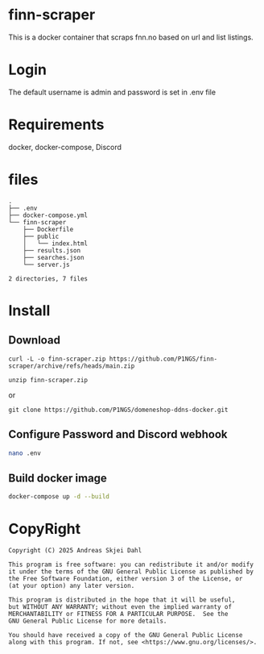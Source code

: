 # finn-scraper
This is a docker container that scraps fnn.no based on url and list listings.

# Login
The default username is admin and password is set in .env file

# Requirements
docker, docker-compose, Discord

# files
```
.
├── .env
├── docker-compose.yml
└── finn-scraper
    ├── Dockerfile
    ├── public
    │   └── index.html
    ├── results.json
    ├── searches.json
    └── server.js

2 directories, 7 files
```

# Install
## Download
```curl
curl -L -o finn-scraper.zip https://github.com/P1NGS/finn-scraper/archive/refs/heads/main.zip
```
```
unzip finn-scraper.zip
```
or
```git 
git clone https://github.com/P1NGS/domeneshop-ddns-docker.git
```
## Configure Password and Discord webhook
```sh
nano .env
```
## Build docker image
```sh
docker-compose up -d --build
```


# CopyRight
```
Copyright (C) 2025 Andreas Skjei Dahl

This program is free software: you can redistribute it and/or modify
it under the terms of the GNU General Public License as published by
the Free Software Foundation, either version 3 of the License, or
(at your option) any later version.

This program is distributed in the hope that it will be useful,
but WITHOUT ANY WARRANTY; without even the implied warranty of
MERCHANTABILITY or FITNESS FOR A PARTICULAR PURPOSE.  See the
GNU General Public License for more details.

You should have received a copy of the GNU General Public License
along with this program. If not, see <https://www.gnu.org/licenses/>.
```
